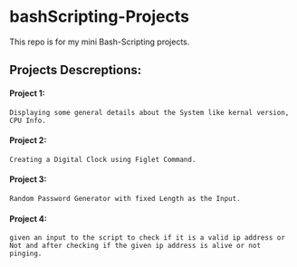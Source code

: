 # bashScripting-Projects
This repo is for my mini Bash-Scripting projects.

## Projects Descreptions:

#### Project 1:
    Displaying some general details about the System like kernal version, CPU Info.
#### Project 2:
    Creating a Digital Clock using Figlet Command.
#### Project 3:
    Random Password Generator with fixed Length as the Input.
#### Project 4:
    given an input to the script to check if it is a valid ip address or Not and after checking if the given ip address is alive or not pinging.
    

